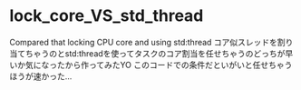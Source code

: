 # lock_core_VS_std_thread
Compared that locking CPU core and using std:thread
コア似スレッドを割り当てちゃうのとstd:threadを使ってタスクのコア割当を任せちゃうのどっちが早いか気になったから作ってみたYO
このコードでの条件だといがいと任せちゃうほうが速かった...

